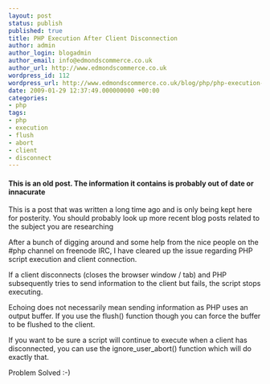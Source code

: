 ```yaml
---
layout: post
status: publish
published: true
title: PHP Execution After Client Disconnection
author: admin
author_login: blogadmin
author_email: info@edmondscommerce.co.uk
author_url: http://www.edmondscommerce.co.uk
wordpress_id: 112
wordpress_url: http://www.edmondscommerce.co.uk/blog/php/php-execution-after-client-disconnection/
date: 2009-01-29 12:37:49.000000000 +00:00
categories:
- php
tags:
- php
- execution
- flush
- abort
- client
- disconnect
---
```

<div class="oldpost"><h4>This is an old post. The information it contains is probably out of date or innacurate</h4>
<p>
This is a post that was written a long time ago and is only being kept here for posterity.
You should probably look up more recent blog posts related to the subject you are researching
</p>
</div>
After a bunch of digging around and some help from the nice people on the #php channel on freenode IRC, I have cleared up the issue regarding PHP script execution and client connection.

If a client disconnects (closes the browser window / tab) and PHP subsequently tries to send information to the client but fails, the script stops executing.

Echoing does not necessarily mean sending information as PHP uses an output buffer. If you use the flush() function though you can force the buffer to be flushed to the client.

If you want to be sure a script will continue to execute when a client has disconnected, you can use the ignore_user_abort() function which will do exactly that.

Problem Solved :-)
